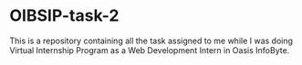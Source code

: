 # OIBSIP-task-2
This is a repository containing all the task assigned to me while I was doing Virtual Internship Program as a Web Development Intern in Oasis InfoByte.
